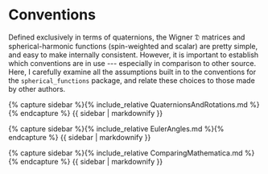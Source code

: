 ---
---

# Conventions

Defined exclusively in terms of quaternions, the Wigner $\mathfrak{D}$
matrices and spherical-harmonic functions (spin-weighted and scalar)
are pretty simple, and easy to make internally consistent.  However,
it is important to establish which conventions are in use ---
especially in comparison to other source.  Here, I carefully examine
all the assumptions built in to the conventions for the
`spherical_functions` package, and relate these choices to those made
by other authors.

{% capture sidebar %}{% include_relative QuaternionsAndRotations.md %}{% endcapture %}
{{ sidebar | markdownify }}

{% capture sidebar %}{% include_relative EulerAngles.md %}{% endcapture %}
{{ sidebar | markdownify }}

{% capture sidebar %}{% include_relative ComparingMathematica.md %}{% endcapture %}
{{ sidebar | markdownify }}


